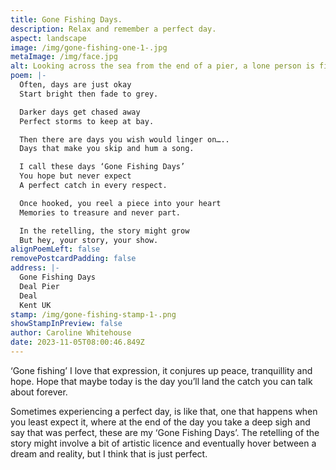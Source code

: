 ```yaml
---
title: Gone Fishing Days.
description: Relax and remember a perfect day.
aspect: landscape
image: /img/gone-fishing-one-1-.jpg
metaImage: /img/face.jpg
alt: Looking across the sea from the end of a pier, a lone person is fishing.
poem: |-
  Often, days are just okay
  Start bright then fade to grey.

  Darker days get chased away
  Perfect storms to keep at bay.

  Then there are days you wish would linger on…..
  Days that make you skip and hum a song.

  I call these days ‘Gone Fishing Days’
  You hope but never expect
  A perfect catch in every respect.

  Once hooked, you reel a piece into your heart
  Memories to treasure and never part.

  In the retelling, the story might grow
  But hey, your story, your show.
alignPoemLeft: false
removePostcardPadding: false
address: |-
  Gone Fishing Days
  Deal Pier
  Deal 
  Kent UK
stamp: /img/gone-fishing-stamp-1-.png
showStampInPreview: false
author: Caroline Whitehouse
date: 2023-11-05T08:00:46.849Z
---
```

‘Gone fishing’ I love that expression, it conjures up peace, tranquillity and hope. Hope that maybe today is the day you’ll land the catch you can talk about forever. 

Sometimes experiencing a perfect day, is like that, one that happens when you least expect it, where at the end of the day you take a deep sigh and say that was perfect, these are my ‘Gone Fishing Days’. The retelling of the story might involve a bit of artistic  licence and eventually hover between a dream and reality, but I think that is just perfect.